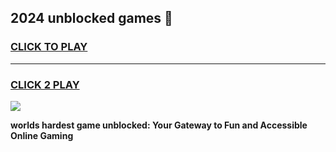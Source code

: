 
## 2024 unblocked games 👋
<h3>
<a href="https://premium.freeplayer.one?title=2024_unblocked_games&ref=13F">CLICK TO PLAY</a></h3>
<hr>

<h3>
<a href="https://premium.freeplayer.one?title=2024_unblocked_games&ref=13F">CLICK 2 PLAY</a>
  
</h3>

<a href="https://premium.freeplayer.one?title=2024_unblocked_games&ref=12F/"><img src="https://clearcache.store/games.png"></a>


**worlds hardest game unblocked: Your Gateway to Fun and Accessible Online Gaming**
